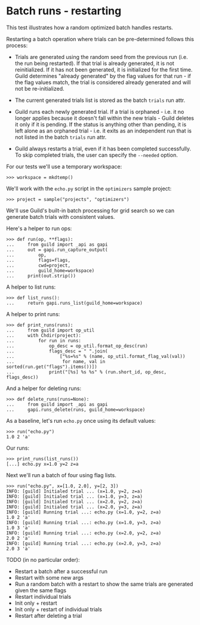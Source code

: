# Batch runs - restarting

This test illustrates how a random optimized batch handles restarts.

Restarting a batch operation where trials can be pre-determined
follows this process:

- Trials are generated using the random seed from the previous run
  (i.e. the run being restarted). If that trial is already generated,
  it is not reinitialized. If it has not been generated, it is
  initialized for the first time. Guild determines "already generated"
  by the flag values for that run - if the flag values match, the
  trial is considered already generated and will not be
  re-initialized.

- The current generated trials list is stored as the batch `trials`
  run attr.

- Guild runs each newly generated trial. If a trial is orphaned -
  i.e. it no longer applies because it doesn't fall within the new
  trials - Guild deletes it only if it is pending. If the status is
  anything other than pending, it is left alone as an orphaned trial -
  i.e. it exits as an independent run that is not listed in the batch
  `trials` run attr.

- Guild always restarts a trial, even if it has been completed
  successfully. To skip completed trials, the user can specify the
  `--needed` option.

For our tests we'll use a temporary workspace:

    >>> workspace = mkdtemp()

We'll work with the `echo.py` script in the `optimizers` sample
project:

    >>> project = sample("projects", "optimizers")

We'll use Guild's built-in batch processing for grid search so we can
generate batch trials with consistent values.

Here's a helper to run ops:

    >>> def run(op, **flags):
    ...     from guild import _api as gapi
    ...     out = gapi.run_capture_output(
    ...         op,
    ...         flags=flags,
    ...         cwd=project,
    ...         guild_home=workspace)
    ...     print(out.strip())

A helper to list runs:

    >>> def list_runs():
    ...     return gapi.runs_list(guild_home=workspace)

A helper to print runs:

    >>> def print_runs(runs):
    ...     from guild import op_util
    ...     with Chdir(project):
    ...         for run in runs:
    ...             op_desc = op_util.format_op_desc(run)
    ...             flags_desc = " ".join(
    ...                 ["%s=%s" % (name, op_util.format_flag_val(val))
    ...                  for name, val in sorted(run.get("flags").items())])
    ...             print("[%s] %s %s" % (run.short_id, op_desc, flags_desc))

And a helper for deleting runs:

    >>> def delete_runs(runs=None):
    ...     from guild import _api as gapi
    ...     gapi.runs_delete(runs, guild_home=workspace)

As a baseline, let's run `echo.py` once using its default values:

    >>> run("echo.py")
    1.0 2 'a'

Our runs:

    >>> print_runs(list_runs())
    [...] echo.py x=1.0 y=2 z=a

Next we'll run a batch of four using flag lists.

    >>> run("echo.py", x=[1.0, 2.0], y=[2, 3])
    INFO: [guild] Initialed trial ... (x=1.0, y=2, z=a)
    INFO: [guild] Initialed trial ... (x=1.0, y=3, z=a)
    INFO: [guild] Initialed trial ... (x=2.0, y=2, z=a)
    INFO: [guild] Initialed trial ... (x=2.0, y=3, z=a)
    INFO: [guild] Running trial ...: echo.py (x=1.0, y=2, z=a)
    1.0 2 'a'
    INFO: [guild] Running trial ...: echo.py (x=1.0, y=3, z=a)
    1.0 3 'a'
    INFO: [guild] Running trial ...: echo.py (x=2.0, y=2, z=a)
    2.0 2 'a'
    INFO: [guild] Running trial ...: echo.py (x=2.0, y=3, z=a)
    2.0 3 'a'

TODO (in no particular order):

- Restart a batch after a successful run
- Restart with some new args
- Run a random batch with a restart to show the same trials are
  generated given the same flags
- Restart individual trials
- Init only + restart
- Init only + restart of individual trials
- Restart after deleting a trial
